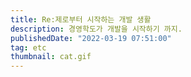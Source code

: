 ```yaml
---
title: Re:제로부터 시작하는 개발 생활
description: 경영학도가 개발을 시작하기 까지.
publishedDate: "2022-03-19 07:51:00"
tag: etc
thumbnail: cat.gif
---
```

